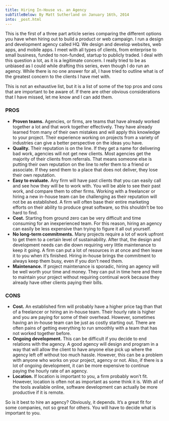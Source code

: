 ```yaml
---
title: Hiring In-House vs. an Agency
subTitleBelow: By Matt Sutherland on January 16th, 2014
into: _post.html
---
```

This is the first of a three part article series comparing the different options you have when hiring out to build a product or web campaign. I run a design and development agency called HQ. We design and develop websites, web apps, and mobile apps. I meet with all types of clients, from enterprise to small business, funded to non-funded, startup to publicly traded. I deal with this question a lot, as it is a legitimate concern. I really tried to be as unbiased as I could while drafting this series, even though I do run an agency. While there is no one answer for all, I have tried to outline what is of the greatest concern to the clients I have met with.

This is not an exhaustive list, but it is a list of some of the top pros and cons that are important to be aware of. If there are other obvious considerations that I have missed, let me know and I can add them.

### PROS

- **Proven teams.** Agencies, or firms, are teams that have already worked together a lot and that work together effectively. They have already learned from many of their own mistakes and will apply this knowledge to your project. Their experience working on projects from a variety of industries can give a better perspective on the ideas you have.
- **Quality.** Their reputation is on the line. If they get a name for delivering bad work, agencies will not get new clients. Most agencies get the majority of their clients from referrals. That means someone else is putting their own reputation on the line to refer them to a friend or associate. If they send them to a place that does not deliver, they lose their own reputation.
- **Easy to evaluate.** Any firm will have past clients that you can easily call and see how they will be to work with. You will be able to see their past work, and compare them to other firms. Working with a freelancer or hiring a new in-house team can be challenging as their reputation will not be as established. A firm will often base their entire marketing efforts on their ability to produce great software, so this shouldn’t be too hard to find.
- **Cost.** Starting from ground zero can be very difficult and time consuming for an inexperienced team. For this reason, hiring an agency can easily be less expensive than trying to figure it all out yourself.
- **No long-term commitments.** Many projects require a lot of work upfront to get them to a certain level of sustainability. After that, the design and development needs can die down requiring very little maintenance to keep it going. A firm can put a lot of resources in at once and then leave it to you when it’s finished. Hiring in-house brings the commitment to always keep them busy, even if you don’t need them.
- **Maintenance.** If project maintenance is sporadic, hiring an agency will be well worth your time and money. They can put in time here and there to maintain your project without requiring continual work because they already have other clients paying their bills.

### CONS

- **Cost.** An established firm will probably have a higher price tag than that of a freelancer or hiring an in-house team. Their hourly rate is higher and you are paying for some of their overhead. However, sometimes having an in-house team can be just as costly starting out. There are often pains of getting everything to run smoothly with a team that has not worked together before.
- **Ongoing development.** This can be difficult if you decide to end relations with the agency. A good agency will design and program in a way that will allow the client to have anyone else pick up where the agency left off without too much hassle. However, this can be a problem with anyone who works on your project, agency or not. Also, if there is a lot of ongoing development, it can be more expensive to continue paying the hourly rate of an agency.
- **Location.** If location is important to you, a firm probably won’t fit. However, location is often not as important as some think it is. With all of the tools available online, software development can actually be more productive if it is remote.

So is it best to hire an agency? Obviously, it depends. It’s a great fit for some companies, not so great for others. You will have to decide what is important to you.
